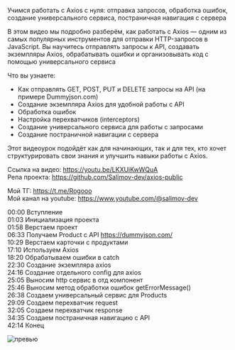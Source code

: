 Учимся работать с Axios с нуля: отправка запросов, обработка ошибок, создание универсального сервиса, постраничная навигация с сервера   

В этом видео мы подробно разберём, как работать с Axios — одним из самых популярных инструментов для отправки HTTP-запросов в JavaScript. Вы научитесь отправлять запросы к API, создавать экземпляры Axios, обрабатывать ошибки и организовывать код с помощью универсального сервиса   

Что вы узнаете:   
- Как отправлять GET, POST, PUT и DELETE запросы на API (на примере Dummyjson.com)   
- Создание экземпляра Axios для удобной работы с API   
- Обработка ошибок   
- Настройка перехватчиков (interceptors)   
- Создание универсального сервиса для работы с запросами   
- Создание постраничной навигации с сервера   

Этот видеоурок подойдёт как для начинающих, так и для тех, кто хочет структурировать свои знания и улучшить навыки работы с Axios.   

Ссылка на видео: https://youtu.be/LKXUiKwWQuA   
Репа проекта: https://github.com/Salimov-dev/axios-public   

Мой ТГ: https://t.me/Rogooo   
Мой канал на youtube: https://www.youtube.com/@salimov-dev   

00:00 Вступление   
01:03 Инициализация проекта   
01:58 Верстаем проект   
06:33 Получаем Product с API https://dummyjson.com/   
10:29 Верстаем карточки с продуктами   
17:10 Используем Axios   
18:20 Обрабатываем ошибки в catch   
22:30 Создание экземпляра axios   
24:16 Создание отдельного config для axios   
25:05 Выносим http сервис в отд компонент   
25:46 Выносим метод обработки ошибок getErrorMessage()   
26:38 Создаем универсальный сервис для Products   
29:09 Создаем перехватчик request   
32:05 Создаем перехватчик response   
34:35 Создаем постраничная навигацию с API   
42:14 Конец   

![превью](https://github.com/user-attachments/assets/d30f50d3-5f47-4019-bf9c-0cfea202caef)


